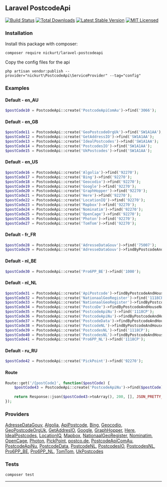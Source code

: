 ## Laravel PostcodeApi
[![Build Status](https://github.com/nickurt/laravel-postcodeapi/workflows/tests/badge.svg)](https://github.com/nickurt/laravel-postcodeapi/actions)
[![Total Downloads](https://poser.pugx.org/nickurt/laravel-postcodeapi/d/total.svg)](https://packagist.org/packages/nickurt/laravel-postcodeapi)
[![Latest Stable Version](https://poser.pugx.org/nickurt/laravel-postcodeapi/v/stable.svg)](https://packagist.org/packages/nickurt/laravel-postcodeapi)
[![MIT Licensed](https://poser.pugx.org/nickurt/laravel-postcodeapi/license.svg)](LICENSE.md)

### Installation
Install this package with composer:
```
composer require nickurt/laravel-postcodeapi
```

Copy the config files for the api
```
php artisan vendor:publish --provider="nickurt\PostcodeApi\ServiceProvider" --tag="config"
```

### Examples
#### Default - en_AU
```php
$postCode10 = PostcodeApi::create('PostcodeApiComAu')->find('3066');
```
#### Default - en_GB
```php
$postCode11 = PostcodeApi::create('GeoPostcodeOrgUk')->find('SW1A1AA');
$postCode12 = PostcodeApi::create('GetAddressIO')->find('SW1A1AA');
$postCode13 = PostcodeApi::create('IdealPostcodes')->find('SW1A1AA');
$postCode14 = PostcodeApi::create('PostcodesIO')->find('SW1A1AA');
$postCode15 = PostcodeApi::create('UkPostcodes')->find('SW1A1AA');
```
#### Default - en_US
```php
$postCode16 = PostcodeApi::create('Algolia')->find('92270');
$postCode17 = PostcodeApi::create('Bing')->find('92270');
$postCode18 = PostcodeApi::create('Geocodio')->find('92270');
$postCode19 = PostcodeApi::create('Google')->find('92270');
$postCode20 = PostcodeApi::create('GraphHopper')->find('92270');
$postCode21 = PostcodeApi::create('Here')->find('92270');
$postCode22 = PostcodeApi::create('LocationIQ')->find('92270');
$postCode23 = PostcodeApi::create('Mapbox')->find('92270');
$postCode24 = PostcodeApi::create('Nominatim')->find('92270');
$postCode25 = PostcodeApi::create('OpenCage')->find('92270');
$postCode26 = PostcodeApi::create('Photon')->find('92270');
$postCode27 = PostcodeApi::create('TomTom')->find('92270');
```
#### Default - fr_FR
```php
$postCode28 = PostcodeApi::create('AdresseDataGouv')->find('75007');
$postCode29 = PostcodeApi::create('AdresseDataGouv')->findByPostcodeAndHouseNumber('75007', '5 Avenue Anatole France');
```
#### Default - nl_BE
```php
$postCode30 = PostcodeApi::create('Pro6PP_BE')->find('1000');
```
#### Default - nl_NL
```php
$postCode31 = PostcodeApi::create('ApiPostcode')->findByPostcodeAndHouseNumber('1118CP', '202');
$postCode32 = PostcodeApi::create('NationaalGeoRegister')->find('1118CP');
$postCode33 = PostcodeApi::create('NationaalGeoRegister')->findByPostcodeAndHouseNumber('1118CP', '202');
$postCode34 = PostcodeApi::create('PostcoDe')->findByPostcodeAndHouseNumber('1118CP', '202');
$postCode35 = PostcodeApi::create('PostcodeApiNu')->find('1118CP');
$postCode36 = PostcodeApi::create('PostcodeApiNu')->findByPostcodeAndHouseNumber('1118CP', '202');
$postCode37 = PostcodeApi::create('PostcodeData')->findByPostcodeAndHouseNumber('1118CP', '202');
$postCode38 = PostcodeApi::create('PostcodeNL')->findByPostcodeAndHouseNumber('1118CP', '202');
$postCode39 = PostcodeApi::create('PostcodesNL')->find('1118CP');
$postCode40 = PostcodeApi::create('PostcodesNL')->findByPostcodeAndHouseNumber('1118CP', '202');
$postCode41 = PostcodeApi::create('Pro6PP_NL')->find('1118CP');
```
#### Default - ru_RU
```php
$postCode42 = PostcodeApi::create('PickPoint')->find('92270');
```
#### Route
```php
Route::get('/{postCode}', function($postCode) {
    $postCode43 = PostcodeApi::create('PostcodeApiNu')->find($postCode);
    
    return Response::json($postCode43->toArray(), 200, [], JSON_PRETTY_PRINT);
});
```

### Providers
[AdresseDataGouv](https://adresse.data.gouv.fr), [Algolia](https://community.algolia.com/places), [ApiPostcode](https://api-postcode.nl), [Bing](https://www.bingmapsportal.com), [Geocodio](https://www.geocod.io), [GeoPostcodeOrgUk](http://www.geopostcode.org.uk), [GetAddresIO](https://getaddress.io), [Google](https://developers.google.com/maps/documentation/geocoding/intro), [GraphHopper](https://graphhopper.com), [Here](https://www.here.com), [IdealPostcodes](https://ideal-postcodes.co.uk), [LocationIQ](https://locationiq.com), [Mapbox](https://www.mapbox.com/), [NationaalGeoRegister](https://nationaalgeoregister.nl/geonetwork/srv/dut/catalog.search#/home), [Nominatim](https://nominatim.openstreetmap.org), [OpenCage](https://opencagedata.com/), [Photon](https://photon.komoot.de), [PickPoint](https://pickpoint.io/), [postco.de](https://postco.de), [PostcodeApiComAu](https://postcodeapi.com.au), [PostcodeApiNu](https://www.postcodeapi.nu), [PostcodeData](http://www.postcodedata.nl), [PostcodeNL](https://www.postcode.nl), [PostcodesIO](https://api.postcodes.io), [PostcodesNL](https://www.postcodes.nl), [Pro6PP_BE](https://www.pro6pp.nl), [Pro6PP_NL](https://www.pro6pp.nl), [TomTom](https://developer.tomtom.com/content/search-api-explorer), [UkPostcodes](http://uk-postcodes.com/postcode)
### Tests
```sh
composer test
```

- - - 
